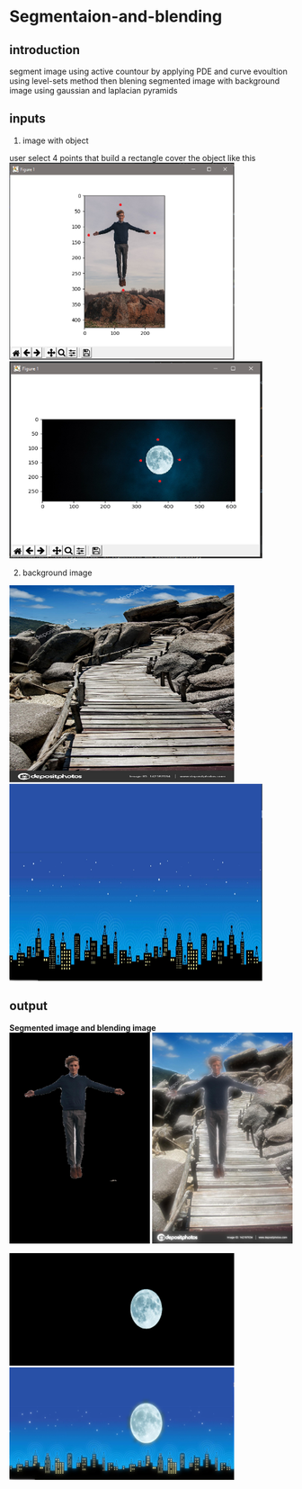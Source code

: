 # Segmentaion-and-blending
## introduction
segment image using active countour by applying PDE and curve evoultion using level-sets method then blening segmented image with background image using gaussian and laplacian pyramids
## inputs

1. image with object

user select 4 points that build a rectangle cover the object like this  
 <img src="/img/input_Image.png" width="400" height="350">  <img src="/img/Moon.png" width="450" height="350">


2. background image

<img src="/background4.jpg" width="400" height="350">  <img src="/background2.jpg" width="450" height="350">


## output

__Segmented image and blending image__  
 <img src="/img/segmentedImage1.jpg" width="250" height="375">  <img src="/img/reconstruction1.jpg" width="250" height="375">

 <img src="/img/segmentedImage.jpg" width="400" height="200">  <img src="/img/reconstruction.jpg" width="400" height="200">
